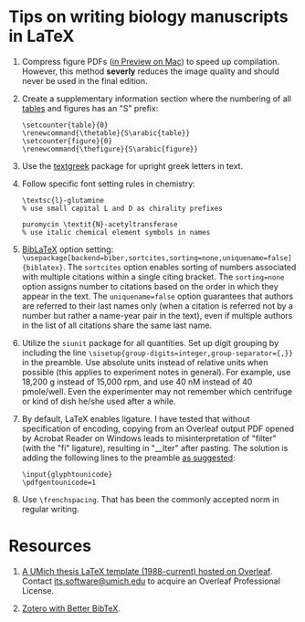 # Tips on writing biology manuscripts in LaTeX

1. Compress figure PDFs ([in Preview on Mac](https://support.apple.com/guide/preview/compress-a-pdf-prvw1509/mac)) to speed up compilation. However, this method **severly** reduces the image quality and should never be used in the final edition.

2. Create a supplementary information section where the numbering of all [tables](https://www.latex-tables.com/) and figures has an "S" prefix:
   ```TeX
   \setcounter{table}{0}
   \renewcommand{\thetable}{S\arabic{table}}
   \setcounter{figure}{0}
   \renewcommand{\thefigure}{S\arabic{figure}}
   ```

3. Use the [textgreek](https://ctan.org/pkg/textgreek) package for upright greek letters in text.

4. Follow specific font setting rules in chemistry:
   ```TeX
   \textsc{l}-glutamine
   % use small capital L and D as chirality prefixes
   
   puromycin \textit{N}-acetyltransferase
   % use italic chemical element symbols in names
   ```

5. [BibLaTeX](https://ctan.org/pkg/biblatex) option setting: `\usepackage[backend=biber,sortcites,sorting=none,uniquename=false]{biblatex}`. The `sortcites` option enables sorting of numbers associated with multiple citations within a single citing bracket. The `sorting=none` option assigns number to citations based on the order in which they appear in the text. The `uniquename=false` option guarantees that authors are referred to their last names only (when a citation is referred not by a number but rather a name-year pair in the text), even if multiple authors in the list of all citations share the same last name.

6. Utilize the `siunit` package for all quantities. Set up digit grouping by including the line `\sisetup{group-digits=integer,group-separator={,}}` in the preamble. Use absolute units instead of relative units when possible (this applies to experiment notes in general). For example, use 18,200 g instead of 15,000 rpm, and use 40 nM instead of 40 pmole/well. Even the experimenter may not remember which centrifuge or kind of dish he/she used after a while.

7. By default, LaTeX enables ligature. I have tested that without specification of encoding, copying from an Overleaf output PDF opened by Acrobat Reader on Windows leads to misinterpretation of "filter" (with the "fi" ligature), resulting in "__lter" after pasting. The solution is adding the following lines to the preamble [as suggested](https://tex.stackexchange.com/questions/64188/what-are-good-ways-to-make-pdflatex-output-copy-and-pasteable):
   ```TeX
   \input{glyphtounicode}
   \pdfgentounicode=1
   ```

8. Use `\frenchspacing`. That has been the commonly accepted norm in regular writing.

# Resources
1. [A UMich thesis LaTeX template (1988-current) hosted on Overleaf](https://www.overleaf.com/latex/templates/university-of-michigan-dissertation-template-unofficial/tpnjzndnrzmf). Contact its.software@umich.edu to acquire an Overleaf Professional License.

2. [Zotero with Better BibTeX](https://www.zotero.org/).
